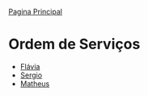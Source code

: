 [Pagina Principal](/)

# Ordem de Serviços

- [Flávia](/OS/Fl%C3%A1via)
- [Sergio](/OS/Sergio)
- [Matheus](/OS/Matheus)
